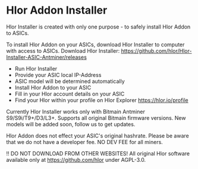 # Hlor Addon Installer
Hlor Installer is created with only one purpose - to safely install Hlor Addon to ASICs.

To install Hlor Addon on your ASICs, download Hlor Installer to computer with access to ASICs.
Download Hlor Installer: https://github.com/hlor/Hlor-Installer-ASIC-Antminer/releases

- Run Hlor Installer
- Provide your ASIC local IP-Address
- ASIC model will be determined automatically
- Install Hlor Addon to your ASIC
- Fill in your Hlor account details on your ASIC
- Find your Hlor within your profile on Hlor Explorer https://hlor.io/profile

Currently Hlor Installer works only with Bitmain Antminer S9/S9i/T9+/D3/L3+. Supports all original Bitmain firmware versions.
New models will be added soon, follow us to get updates.

Hlor Addon does not effect your ASIC's original hashrate.
Please be aware that we do not have a developer fee. NO DEV FEE for all miners.

!! DO NOT DOWNLOAD FROM OTHER WEBSITES!
All original Hlor software available only at https://github.com/hlor under AGPL-3.0.
